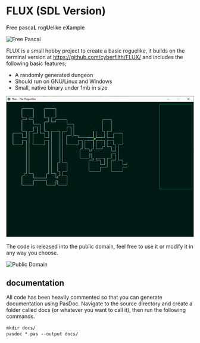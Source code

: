 # FLUX (SDL Version)
**F**ree pasca**L** rog**U**elike e**X**ample

![Free Pascal](https://img.shields.io/badge/Free%20Pascal-v3.0.4-blue)

FLUX is a small hobby project to create a basic roguelike, it builds on the terminal version at https://github.com/cyberfilth/FLUX/ and includes the following basic features;

 - A randomly generated dungeon
 - Should run on GNU/Linux and Windows
 - Small, native binary under 1mb in size

![Example screenshot](screenshot1.png)

The code is released into the public domain, feel free to use it or modify it in any way you choose.

![Public Domain](https://img.shields.io/github/license/cyberfilth/Flux_SDL)


## documentation
All code has been heavily commented so that you can generate documentation using PasDoc.
Navigate to the source directory and create a folder called docs (or whatever you want to call it), then run the following commands.
```
mkdir docs/
pasdoc *.pas --output docs/
```

